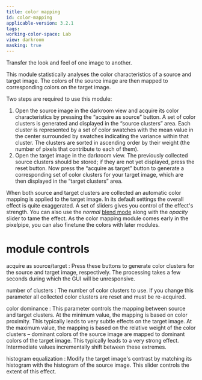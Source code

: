 ```yaml
---
title: color mapping
id: color-mapping
applicable-version: 3.2.1
tags: 
working-color-space: Lab 
view: darkroom
masking: true
---
```


Transfer the look and feel of one image to another. 

This module statistically analyses the color characteristics of a source and target image. The colors of the source image are then mapped to corresponding colors on the target image.

Two steps are required to use this module:

1. Open the source image in the darkroom view and acquire its color characteristics by pressing the “acquire as source” button. A set of color clusters is generated and displayed in the “source clusters” area. Each cluster is represented by a set of color swatches with the mean value in the center surrounded by swatches indicating the variance within that cluster. The clusters are sorted in ascending order by their weight (the number of pixels that contribute to each of them).
1. Open the target image in the darkroom view. The previously collected source clusters should be stored; if they are not yet displayed, press the reset button. Now press the “acquire as target” button to generate a corresponding set of color clusters for your target image, which are then displayed in the “target clusters” area.

When both source and target clusters are collected an automatic color mapping is applied to the target image. In its default settings the overall effect is quite exaggerated. A set of sliders gives you control of the effect's strength. You can also use the _normal_ [blend mode](../../darkroom/masking-and-blending/blend-modes.md) along with the _opacity_ slider to tame the effect. As the color mapping module comes early in the pixelpipe, you can also finetune the colors with later modules.

# module controls

acquire as source/target
: Press these buttons to generate color clusters for the source and target image, respectively. The processing takes a few seconds during which the GUI will be unresponsive.

number of clusters
: The number of color clusters to use. If you change this parameter all collected color clusters are reset and must be re-acquired.

color dominance
: This parameter controls the mapping between source and target clusters. At the minimum value, the mapping is based on color proximity. This typically leads to very subtle effects on the target image. At the maximum value, the mapping is based on the relative weight of the color clusters – dominant colors of the source image are mapped to dominant colors of the target image. This typically leads to a very strong effect. Intermediate values incrementally shift between these extremes.

histogram equalization
: Modify the target image's contrast by matching its histogram with the histogram of the source image. This slider controls the extent of this effect.
